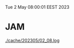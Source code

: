 Tue  2 May 08:00:01 EEST 2023
# JAM
<a href='./cache/202305/02_08.log'>./cache/202305/02_08.log</a>
